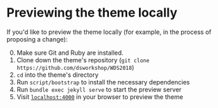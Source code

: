 # Previewing the theme locally

If you'd like to preview the theme locally (for example, in the process of proposing a change):

0. Make sure Git and Ruby are installed. 
1. Clone down the theme's repository (`git clone https://github.com/dsworkshop/WDS2018`)
2. `cd` into the theme's directory
3. Run `script/bootstrap` to install the necessary dependencies
4. Run `bundle exec jekyll serve` to start the preview server
5. Visit [`localhost:4000`](http://localhost:4000) in your browser to preview the theme


